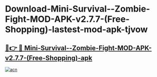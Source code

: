 # Download-Mini-Survival--Zombie-Fight-MOD-APK-v2.7.7-(Free-Shopping)-lastest-mod-apk-tjvow

<h2><a href="https://apkcomod.com?title=Mini-Survival--Zombie-Fight-MOD-APK-v2.7.7-(Free-Shopping)">🔗👉 🔴 Mini-Survival--Zombie-Fight-MOD-APK-v2.7.7-(Free-Shopping)-apk </a></h2>

[![acn](https://github.com/user-attachments/assets/0f9c940e-d8b0-45ae-aac7-cd30a18b3e1c)](https://apkcomod.com?title=Mini-Survival--Zombie-Fight-MOD-APK-v2.7.7-(Free-Shopping))
